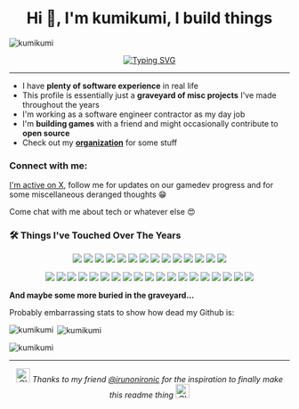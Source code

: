 <h1 align="center">Hi 👋, I'm kumikumi, I build things</h1>

<p align="left"> <img src="https://komarev.com/ghpvc/?username=kumikumi&label=Profile%20views&color=0e75b6&style=flat" alt="kumikumi" /> </p>

<div align="center">
  
  <!-- Typing Animation -->
  [![Typing SVG](https://readme-typing-svg.demolab.com/?font=Fira+CodFira+Code&size=24&duration=3000&pause=1000&color=00D8FF&center=true&vCenter=true&width=600&lines=Software+Engineer+%7C+Game+Developer;Welcome+to+my+code+graveyard;Years+of+experiments+%26+side+projects;Still+building%2C+still+breaking+things)](https://git.io/typing-svg)
  
</div>

---

- I have **plenty of software experience** in real life
- This profile is essentially just a **graveyard of misc projects** I've made throughout the years
- I'm working as a software engineer contractor as my day job
- I'm **building games** with a friend and might occasionally contribute to **open source**
- Check out my [**organization**](https://github.com/ankkala) for some stuff

<h3 align="left">Connect with me:</h3>

[I'm active on X](https://x.com/ankkala), follow me for updates on our gamedev progress and for some miscellaneous deranged thoughts 😁

Come chat with me about tech or whatever else 😍

<h3 align="left">🛠️ Things I've Touched Over The Years</h3>

<p align="center">
  <img src="https://img.shields.io/badge/TypeScript-3178C6?style=for-the-badge&logo=typescript&logoColor=white"/>
  <img src="https://img.shields.io/badge/JavaScript-F7DF1E?style=for-the-badge&logo=javascript&logoColor=black"/>
  <img src="https://img.shields.io/badge/React-20232A?style=for-the-badge&logo=react&logoColor=61DAFB"/>
  <img src="https://img.shields.io/badge/Angular-DD0031?style=for-the-badge&logo=angular&logoColor=white"/>
  <img src="https://img.shields.io/badge/Bun-000000?style=for-the-badge&logo=bun&logoColor=white"/>
  <img src="https://img.shields.io/badge/Java-007396?style=for-the-badge&logo=java&logoColor=white"/>
  <img src="https://img.shields.io/badge/C-00599C?style=for-the-badge&logo=c&logoColor=white"/>
  <img src="https://img.shields.io/badge/Odin-CC0F35?style=for-the-badge&logoColor=white"/>
  <img src="https://img.shields.io/badge/Rust-000000?style=for-the-badge&logo=rust&logoColor=white"/>
  <img src="https://img.shields.io/badge/Zig-F7A41D?style=for-the-badge&logo=zig&logoColor=white"/>
  <img src="https://img.shields.io/badge/Python-3776AB?style=for-the-badge&logo=python&logoColor=white"/>
  <img src="https://img.shields.io/badge/PHP-777BB4?style=for-the-badge&logo=php&logoColor=white"/>
  <img src="https://img.shields.io/badge/C%23-239120?style=for-the-badge&logo=c-sharp&logoColor=white"/>
  <img src="https://img.shields.io/badge/Swift-FA7343?style=for-the-badge&logo=swift&logoColor=white"/>
</p>

<p align="center">
  <img src="https://img.shields.io/badge/Godot-478CBF?style=for-the-badge&logo=godot-engine&logoColor=white"/>
  <img src="https://img.shields.io/badge/SDL-000000?style=for-the-badge&logo=SDL&logoColor=white"/>
  <img src="https://img.shields.io/badge/Raylib-000000?style=for-the-badge&logoColor=white"/>
  <img src="https://img.shields.io/badge/Linux-FCC624?style=for-the-badge&logo=linux&logoColor=black"/>
  <img src="https://img.shields.io/badge/Nix-5277C3?style=for-the-badge&logo=nixos&logoColor=white"/>
  <img src="https://img.shields.io/badge/SQL-336791?style=for-the-badge&logo=postgresql&logoColor=white"/>
  <img src="https://img.shields.io/badge/NoSQL-47A248?style=for-the-badge&logo=mongodb&logoColor=white"/>
  <img src="https://img.shields.io/badge/Servers-0078D7?style=for-the-badge&logo=server-fault&logoColor=white"/>
  <img src="https://img.shields.io/badge/Serverless-F7DF1E?style=for-the-badge&logo=serverless&logoColor=black"/>
  <img src="https://img.shields.io/badge/AWS-232F3E?style=for-the-badge&logo=amazon-aws&logoColor=white"/>
  <img src="https://img.shields.io/badge/Google%20Cloud-4285F4?style=for-the-badge&logo=google-cloud&logoColor=white"/>
  <img src="https://img.shields.io/badge/Android-3DDC84?style=for-the-badge&logo=android&logoColor=white"/>
  <img src="https://img.shields.io/badge/iOS-000000?style=for-the-badge&logo=apple&logoColor=white"/>
  <img src="https://img.shields.io/badge/LibGDX-FF0000?style=for-the-badge&logo=java&logoColor=white"/>
  <img src="https://img.shields.io/badge/Unity-100000?style=for-the-badge&logo=unity&logoColor=white"/>
  <img src="https://img.shields.io/badge/Three.js-000000?style=for-the-badge&logo=three.js&logoColor=white"/>
  <img src="https://img.shields.io/badge/WebGL-990000?style=for-the-badge&logo=webgl&logoColor=white"/>
  <img src="https://img.shields.io/badge/LAMP-85BB65?style=for-the-badge&logo=linux&logoColor=white"/>
  <img src="https://img.shields.io/badge/Docker-2496ED?style=for-the-badge&logo=docker&logoColor=white"/>
</p>

**And maybe some more buried in the graveyard...**

Probably embarrassing stats to show how dead my Github is:

<p><img align="left" src="https://github-readme-stats.vercel.app/api/top-langs?username=kumikumi&show_icons=true&locale=en&layout=compact" alt="kumikumi" /></p>

<p>&nbsp;<img align="center" src="https://github-readme-stats.vercel.app/api?username=kumikumi&show_icons=true&locale=en" alt="kumikumi" /></p>

<p><img align="center" src="https://github-readme-streak-stats.herokuapp.com/?user=kumikumi&" alt="kumikumi" /></p>

---

<div align="center">
  <img src="https://raw.githubusercontent.com/Tarikul-Islam-Anik/Animated-Fluent-Emojis/master/Emojis/Travel%20and%20places/Glowing%20Star.png" alt="Glowing Star" width="25" height="25" />
  <em>Thanks to my friend <a href="https://github.com/irunonironic" target="_blank">@irunonironic</a> for the inspiration to finally make this readme thing</em>
  <img src="https://raw.githubusercontent.com/Tarikul-Islam-Anik/Animated-Fluent-Emojis/master/Emojis/Travel%20and%20places/Glowing%20Star.png" alt="Glowing Star" width="25" height="25" />
</div>
